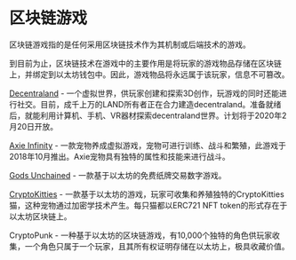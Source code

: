 # 区块链游戏

区块链游戏指的是任何采用区块链技术作为其机制或后端技术的游戏。

到目前为止，区块链技术在游戏中的主要作用是将玩家的游戏物品存储在区块链上，并绑定到以太坊钱包中。因此，游戏物品将永远属于该玩家，信息不可篡改。

[Decentraland](https://decentraland.org/) - 一个虚拟世界，供玩家创建和探索3D创作，玩游戏的同时还能进行社交。目前，成千上万的LAND所有者正在合力建造decentraland。准备就绪后，就能利用计算机、手机、VR器材探索decentraland世界。计划将于2020年2月20日开放。

[Axie Infinity](https://axieinfinity.com/#) - 一款宠物养成虚拟游戏，宠物可进行训练、战斗和繁殖，此游戏于2018年10月推出。Axie宠物具有独特的属性和技能来进行战斗。 

[Gods Unchained](https://godsunchained.com/) - 一款基于以太坊的免费纸牌交易数字游戏。

[CryptoKitties](https://www.cryptokitties.co/) - 一款基于以太坊的游戏，玩家可收集和养殖独特的CryptoKitties猫，这种宠物通过加密学技术产生。每只猫都以ERC721 NFT token的形式存在于以太坊区块链上。

CryptoPunk - 一种基于以太坊的区块链游戏，有10,000个独特的角色供玩家收集，一个角色只属于一个玩家，且其所有权证明存储在以太坊上，极具收藏价值。

